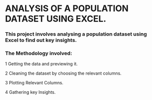 # ANALYSIS OF A POPULATION DATASET USING EXCEL.

### This project involves analysing a population dataset using Excel to find out key insights. 
### The Methodology involved:

1 Getting the data and previewing it.

2 Cleaning the dataset by choosing the relevant columns.

3 Plotting Relevant Columns.

4 Gathering key Insights.

